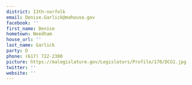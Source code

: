 ```yaml
---
district: 13th-norfolk
email: Denise.Garlick@mahouse.gov
facebook: ''
first_name: Denise
hometown: Needham
house_url: ''
last_name: Garlick
party: D
phone: (617) 722-2380
picture: https://malegislature.gov/Legislators/Profile/170/DCG1.jpg
twitter: ''
website: ''
---
```

